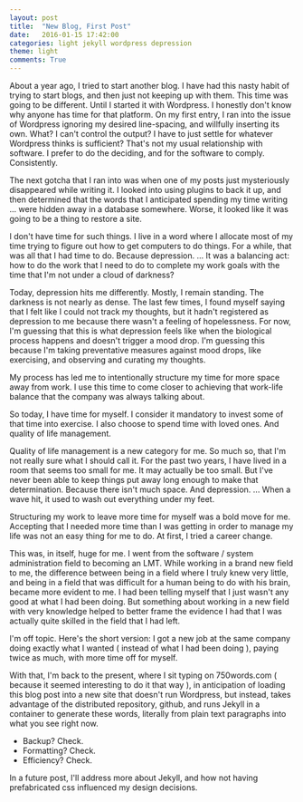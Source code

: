 ```yaml
---
layout: post
title:  "New Blog, First Post"
date:   2016-01-15 17:42:00
categories: light jekyll wordpress depression
theme: light
comments: True
---
```


About a year ago, I tried to start another blog. I have had this nasty habit of trying to start blogs, and then just not keeping up with them. This time was going to be different. Until I started it with Wordpress. I honestly don't know why anyone has time for that platform. On my first entry, I ran into the issue of Wordpress ignoring my desired line-spacing, and willfully inserting its own. What? I can't control the output? I have to just settle for whatever Wordpress thinks is sufficient? That's not my usual relationship with software. I prefer to do the deciding, and for the software to comply. Consistently.

The next gotcha that I ran into was when one of my posts just mysteriously disappeared while writing it. I looked into using plugins to back it up, and then determined that the words that I anticipated spending my time writing ... were hidden away in a database somewhere. Worse, it looked like it was going to be a thing to restore a site.

I don't have time for such things. I live in a word where I allocate most of my time trying to figure out how to get computers to do things. For a while, that was all that I had time to do. Because depression. ... It was a balancing act: how to do the work that I need to do to complete my work goals with the time that I'm not under a cloud of darkness?

Today, depression hits me differently. Mostly, I remain standing. The darkness is not nearly as dense. The last few times, I found myself saying that I felt like I could not track my thoughts, but it hadn't registered as depression to me because there wasn't a feeling of hopelessness. For now, I'm guessing that this is what depression feels like when the biological process happens and doesn't trigger a mood drop. I'm guessing this because I'm taking preventative measures against mood drops, like exercising, and observing and curating my thoughts.

My process has led me to intentionally structure my time for more space away from work. I use this time to come closer to achieving that work-life balance that the company was always talking about.

So today, I have time for myself. I consider it mandatory to invest some of that time into exercise. I also choose to spend time with loved ones. And quality of life management.

Quality of life management is a new category for me. So much so, that I'm not really sure what I should call it. For the past two years, I have lived in a room that seems too small for me. It may actually be too small. But I've never been able to keep things put away long enough to make that determination. Because there isn't much space. And depression. ... When a wave hit, it used to wash out everything under my feet.

Structuring my work to leave more time for myself was a bold move for me. Accepting that I needed more time than I was getting in order to manage my life was not an easy thing for me to do. At first, I tried a career change.

This was, in itself, huge for me. I went from the software / system administration field to becoming an LMT. While working in a brand new field to me, the difference between being in a field where I truly knew very little, and being in a field that was difficult for a human being to do with his brain, became more evident to me. I had been telling myself that I just wasn't any good at what I had been doing. But something about working in a new field with very knowledge helped to better frame the evidence I had that I was actually quite skilled in the field that I had left.

I'm off topic. Here's the short version: I got a new job at the same company doing exactly what I wanted ( instead of what I had been doing ), paying twice as much, with more time off for myself.

With that, I'm back to the present, where I sit typing on 750words.com ( because it seemed interesting to do it that way ), in anticipation of loading this blog post into a new site that doesn't run Wordpress, but instead, takes advantage of the distributed repository, github, and runs Jekyll in a container to generate these words, literally from plain text paragraphs into what you see right now.


- Backup? Check.
- Formatting? Check.
- Efficiency? Check.


In a future post, I'll address more about Jekyll, and how not having prefabricated css influenced my design decisions.